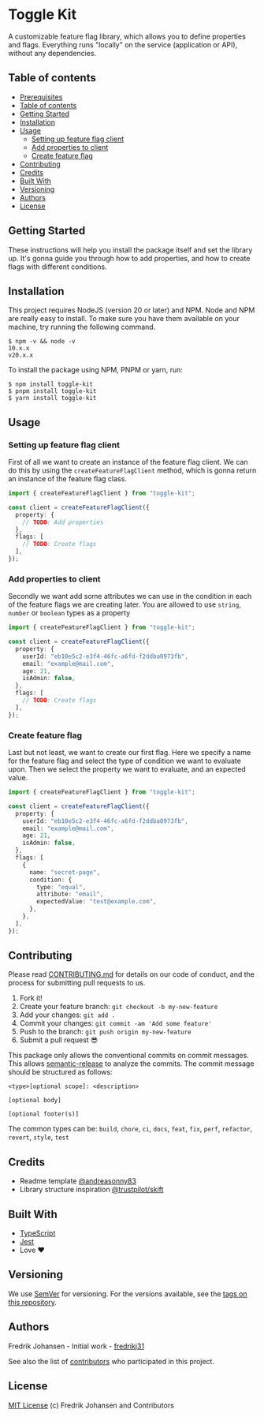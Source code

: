 # Toggle Kit

A customizable feature flag library, which allows you to define properties and flags. Everything runs "locally" on the service (application or API), without any dependencies.

## Table of contents

- [Prerequisites](#prerequisites)
- [Table of contents](#table-of-contents)
- [Getting Started](#getting-started)
- [Installation](#installation)
- [Usage](#usage)
  - [Setting up feature flag client](#setting-up-feature-flag-client)
  - [Add properties to client](#add-properties-to-client)
  - [Create feature flag](#create-feature-flag)
- [Contributing](#contributing)
- [Credits](#credits)
- [Built With](#built-with)
- [Versioning](#versioning)
- [Authors](#authors)
- [License](#license)

## Getting Started

These instructions will help you install the package itself and set the library up. It's gonna guide you through how to add properties, and how to create flags with different conditions.

## Installation

This project requires NodeJS (version 20 or later) and NPM. Node and NPM are really easy to install. To make sure you have them available on your machine, try running the following command.

```shell
$ npm -v && node -v
10.x.x
v20.x.x
```

To install the package using NPM, PNPM or yarn, run:

```shell
$ npm install toggle-kit
$ pnpm install toggle-kit
$ yarn install toggle-kit
```

## Usage

### Setting up feature flag client

First of all we want to create an instance of the feature flag client. We can do this by using the `createFeatureFlagClient` method, which is gonna return an instance of the feature flag class.

```ts
import { createFeatureFlagClient } from "toggle-kit";

const client = createFeatureFlagClient({
  property: {
    // TODO: Add properties
  },
  flags: [
    // TODO: Create flags
  ],
});
```

### Add properties to client

Secondly we want add some attributes we can use in the condition in each of the feature flags we are creating later. You are allowed to use `string`, `number` or `boolean` types as a property

```ts
import { createFeatureFlagClient } from "toggle-kit";

const client = createFeatureFlagClient({
  property: {
    userId: "eb10e5c2-e3f4-46fc-a6fd-f2ddba0973fb",
    email: "example@mail.com",
    age: 21,
    isAdmin: false,
  },
  flags: [
    // TODO: Create flags
  ],
});
```

### Create feature flag

Last but not least, we want to create our first flag. Here we specify a name for the feature flag and select the type of condition we want to evaluate upon. Then we select the property we want to evaluate, and an expected value.

```ts
import { createFeatureFlagClient } from "toggle-kit";

const client = createFeatureFlagClient({
  property: {
    userId: "eb10e5c2-e3f4-46fc-a6fd-f2ddba0973fb",
    email: "example@mail.com",
    age: 21,
    isAdmin: false,
  },
  flags: [
    {
      name: "secret-page",
      condition: {
        type: "equal",
        attribute: "email",
        expectedValue: "test@example.com",
      },
    },
  ],
});
```

## Contributing

Please read [CONTRIBUTING.md](./CONTRIBUTING.md) for details on our code of conduct, and the process for submitting pull requests to us.

1. Fork it!
2. Create your feature branch: `git checkout -b my-new-feature`
3. Add your changes: `git add .`
4. Commit your changes: `git commit -am 'Add some feature'`
5. Push to the branch: `git push origin my-new-feature`
6. Submit a pull request 😎

This package only allows the conventional commits on commit messages. This allows [semantic-release](https://github.com/semantic-release/semantic-release) to analyze the commits. The commit message should be structured as follows:

```
<type>[optional scope]: <description>

[optional body]

[optional footer(s)]
```

The common types can be: `build`, `chore`, `ci`, `docs`, `feat`, `fix`, `perf`, `refactor`, `revert`, `style`, `test`

## Credits

- Readme template [@andreasonny83](https://github.com/andreasonny83)
- Library structure inspiration [@trustpilot/skift](https://github.com/trustpilot/skift)

## Built With

- [TypeScript](https://www.typescriptlang.org)
- [Jest](https://jestjs.io)
- Love ❤️

## Versioning

We use [SemVer](http://semver.org) for versioning. For the versions available, see the [tags on this repository](https://github.com/fredrikj31/toggle-kit/tags).

## Authors

Fredrik Johansen - Initial work - [fredrikj31](https://github.com/fredrikj31)

See also the list of [contributors](https://github.com/fredrikj31/toggle-kit/contributors) who participated in this project.

## License

[MIT License](./LICENSE.md) (c) Fredrik Johansen and Contributors
